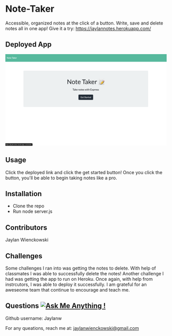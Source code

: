 # Note-Taker
  Accessible, organized notes at the click of a button. Write, save and delete notes all in one app!
  Give it a try:
  https://jaylannotes.herokuapp.com/
  
  
 ## Deployed App 
![alt text](https://github.com/jaylanw/Note-Taker/blob/master/public/assets/Screen%20Shot%202020-07-02%20at%2010.07.28%20PM.png)
  
## Usage
Click the deployed link and click the get started button! Once you click the button, you'll be able to begin taking notes like a pro.

## Installation 
- Clone the repo
- Run node server.js
      
## Contributors
  Jaylan Wienckowski

## Challenges
Some challenges I ran into was getting the notes to delete. With help of classmates I was able to successfully delete the notes!
Another challenge I had was getting the app to run on Heroku. Once again, with help from instrcutors, I was able to deploy it successfully. I am grateful for an aweseome team that continue to encourage and teach me.
  
  
## Questions   [![Ask Me Anything !](https://img.shields.io/badge/Ask%20me-anything-1abc9c.svg)](https://GitHub.com/Naereen/ama)

  Github username: Jaylanw
  
  For any queations, reach me at:
  jaylanwienckowski@gmail.com
